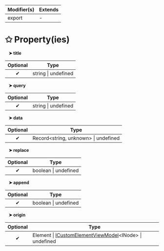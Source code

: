 | Modifier(s)                            | Extends                                    |
|----------------------------------------|--------------------------------------------|
| export | - |

# &#10025; Property(ies)

&nbsp;&nbsp; **&#10148; title**

| Optional                           | Type                         |
|:----------------------------------:|------------------------------|
| ✔ | string &#124; undefined |

&nbsp;&nbsp; **&#10148; query**

| Optional                           | Type                         |
|:----------------------------------:|------------------------------|
| ✔ | string &#124; undefined |

&nbsp;&nbsp; **&#10148; data**

| Optional                           | Type                         |
|:----------------------------------:|------------------------------|
| ✔ | Record&lt;string, unknown&gt; &#124; undefined |

&nbsp;&nbsp; **&#10148; replace**

| Optional                           | Type                         |
|:----------------------------------:|------------------------------|
| ✔ | boolean &#124; undefined |

&nbsp;&nbsp; **&#10148; append**

| Optional                           | Type                         |
|:----------------------------------:|------------------------------|
| ✔ | boolean &#124; undefined |

&nbsp;&nbsp; **&#10148; origin**

| Optional                           | Type                         |
|:----------------------------------:|------------------------------|
| ✔ | Element &#124; [ICustomElementViewModel](/runtime/interface/lifecycle/icustomelementviewmodel.md)&lt;INode&gt; &#124; undefined |